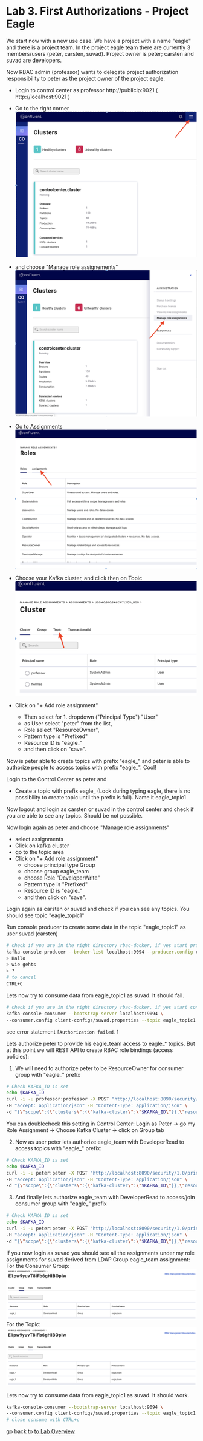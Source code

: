 # Lab 3. First Authorizations - Project Eagle
We start now with a new use case.
We have a project with a name "eagle" and there is a project team. In the project eagle team there are currently 3 members/users (peter, carsten, suvad).
Project owner is peter; carsten and suvad are developers.

Now RBAC admin (professor) wants to delegate project authorization responsibility to peter as the project owner of the project eagle.

 * Login to control center as professor http://publicip:9021 ( http://localhost:9021 )

 * Go to the right corner
   ![manage assignements#1](images/pic1.png)
 * and choose "Manage role assignements"
   ![manage assignements#2](images/pic2.png)
 * Go to Assignments
   ![manage assignements#3](images/pic3.png)
 * Choose your Kafka cluster, and click then on Topic
   ![manage assignements#4](images/pic4.png)
 * Click on "+ Add role assignment"

   * Then select for 1. dropdown ("Principal Type") "User"
   * as User select "peter" from the list,
   * Role select "ResourceOwner",
   * Pattern type is "Prefixed"
   * Resource ID is "eagle_"
   * and then click on "save".

Now is peter able to create topics with prefix "eagle_" and peter is able to authorize people to access topics with prefix "eagle_". Cool! 

Login to the Control Center as peter and 

 * Create a topic with prefix eagle_ (Look during typing eagle, there is no possibility to create topic until the prefix is full). Name it eagle_topic1

Now logout and login as carsten or suvad in the control center and check if you are able to see any topics. Should be not possible.

Now login again as peter and choose "Manage role assignments"
 * select assignments
 * Click on kafka cluster
 * go to the topic area
 * Click on "+ Add role assignment"
   * choose principal type Group
   * choose group eagle_team
   * choose Role "DeveloperWrite"
   * Pattern type is "Prefixed"
   * Resource ID is "eagle_"
   * and then click on "save".

Login again as carsten or suvad and check if you can see any topics. You should see topic "eagle_topic1"

Run console producer to create some data in the topic "eagle_topic1" as user suvad (carsten)
```bash
# check if you are in the right directory rbac-docker, if yes start produce
kafka-console-producer --broker-list localhost:9094 --producer.config client-configs/suvad.properties --topic eagle_topic1
> Hallo
> wie gehts
> ?
# to cancel
CTRL+C
```

Lets now try to consume data from eagle_topic1 as suvad. It should fail.
```bash
# check if you are in the right directory rbac-docker, if yes start consume
kafka-console-consumer --bootstrap-server localhost:9094 \
--consumer.config client-configs/suvad.properties --topic eagle_topic1 --from-beginning
```
see error statement `[Authorization failed.]`

Lets authorize peter to provide his eagle_team access to eagle_* topics.
But at this point we will REST API to create RBAC role bindings (access policies):

1) We will need to authorize peter to be ResourceOwner for consumer group with "eagle_" prefix
```bash
# Check KAFKA_ID is set
echo $KAFKA_ID
curl -i -u professor:professor -X POST "http://localhost:8090/security/1.0/principals/User%3Apeter/roles/ResourceOwner/bindings" \
-H "accept: application/json" -H "Content-Type: application/json" \
-d "{\"scope\":{\"clusters\":{\"kafka-cluster\":\"$KAFKA_ID\"}},\"resourcePatterns\":[{\"resourceType\":\"Group\",\"name\":\"eagle_\",\"patternType\":\"PREFIXED\"}]}"
```
You can doublecheck this setting in Control Center: Login as Peter -> go my Role Assignment -> Choose Kafka Cluster -> click on Group tab

2) Now as user peter lets authorize eagle_team with DeveloperRead to access topics with "eagle_" prefix:
```bash
# Check KAFKA_ID is set
echo $KAFKA_ID
curl -i -u peter:peter -X POST "http://localhost:8090/security/1.0/principals/Group%3Aeagle_team/roles/DeveloperRead/bindings" \
-H "accept: application/json" -H "Content-Type: application/json" \
-d "{\"scope\":{\"clusters\":{\"kafka-cluster\":\"$KAFKA_ID\"}},\"resourcePatterns\":[{\"resourceType\":\"Topic\",\"name\":\"eagle_\",\"patternType\":\"PREFIXED\"}]}"
```

3) And finally lets authorize eagle_team with DeveloperRead to access/join consumer group with "eagle_" prefix
```bash
# Check KAFKA_ID is set
echo $KAFKA_ID  
curl -i -u peter:peter -X POST "http://localhost:8090/security/1.0/principals/Group%3Aeagle_team/roles/DeveloperRead/bindings" \
-H "accept: application/json" -H "Content-Type: application/json" \
-d "{\"scope\":{\"clusters\":{\"kafka-cluster\":\"$KAFKA_ID\"}},\"resourcePatterns\":[{\"resourceType\":\"Group\",\"name\":\"eagle_\",\"patternType\":\"PREFIXED\"}]}"
```
If you now login as suvad you should see all the assignments under my role assignments for suvad derived from LDAP Group eagle_team assignment:
For the Consumer Group:
![Suvad group assignements](images/suvad_group_assignment.png)
For the Topic:
![Suvad topic assignements](images/suvad_topic_assignment.png)


Lets now try to consume data from eagle_topic1 as suvad. It should work.
```bash
kafka-console-consumer --bootstrap-server localhost:9094 \
--consumer.config client-configs/suvad.properties --topic eagle_topic1 --from-beginning --group eagle_cg1
# close consume with CTRL+c
```

go back to [to Lab Overview](https://github.com/ora0600/confluent-rbac-hands-on#hands-on-agenda-and-labs)
